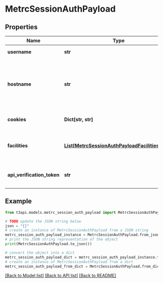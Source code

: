 # MetrcSessionAuthPayload


## Properties

Name | Type | Description | Notes
------------ | ------------- | ------------- | -------------
**username** | **str** | Your Metrc username | 
**hostname** | **str** | The Metrc hostname you use to login. For example, a California user would use ca.metrc.com. | 
**cookies** | **Dict[str, str]** | Session cookies for authentication | 
**facilities** | [**List[MetrcSessionAuthPayloadFacilitiesInner]**](MetrcSessionAuthPayloadFacilitiesInner.md) | List of facilities associated with the session | 
**api_verification_token** | **str** | Verification token used for API authentication | 

## Example

```python
from t3api.models.metrc_session_auth_payload import MetrcSessionAuthPayload

# TODO update the JSON string below
json = "{}"
# create an instance of MetrcSessionAuthPayload from a JSON string
metrc_session_auth_payload_instance = MetrcSessionAuthPayload.from_json(json)
# print the JSON string representation of the object
print(MetrcSessionAuthPayload.to_json())

# convert the object into a dict
metrc_session_auth_payload_dict = metrc_session_auth_payload_instance.to_dict()
# create an instance of MetrcSessionAuthPayload from a dict
metrc_session_auth_payload_from_dict = MetrcSessionAuthPayload.from_dict(metrc_session_auth_payload_dict)
```
[[Back to Model list]](../README.md#documentation-for-models) [[Back to API list]](../README.md#documentation-for-api-endpoints) [[Back to README]](../README.md)


